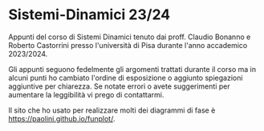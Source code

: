 # Sistemi-Dinamici 23/24

Appunti del corso di Sistemi Dinamici tenuto dai proff. Claudio Bonanno e Roberto Castorrini presso l'università di Pisa durante l'anno accademico 2023/2024.

Gli appunti seguono fedelmente gli argomenti trattati durante il corso ma in alcuni punti ho cambiato l'ordine di esposizione o aggiunto spiegazioni aggiuntive per chiarezza.
Se notate errori o avete suggerimenti per aumentare la leggibilità vi prego di contattarmi.


Il sito che ho usato per realizzare molti dei diagrammi di fase è https://paolini.github.io/funplot/.
